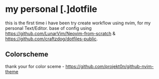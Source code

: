 # my personal [.]dotfile

this is the first time i have been try create workflow using nvim, for my personal Text/Editor.
base of config using https://github.com/LunarVim/Neovim-from-scratch & https://github.com/craftzdog/dotfiles-public.

## Colorscheme
thank your for color sceme - https://github.com/projekt0n/github-nvim-theme
